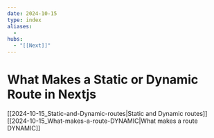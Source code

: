 ```yaml
---
date: 2024-10-15
type: index
aliases:
  -
hubs:
  - "[[Next]]"
---
```


# What Makes a Static or Dynamic Route in Nextjs

[[2024-10-15_Static-and-Dynamic-routes|Static and Dynamic routes]]
[[2024-10-15_What-makes-a-route-DYNAMIC|What makes a route DYNAMIC]]

